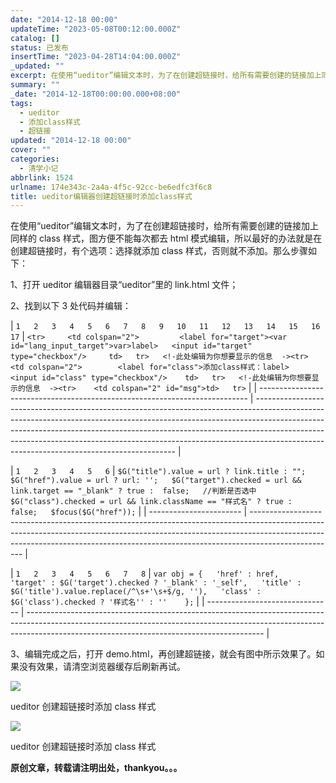 ```yaml
---
date: "2014-12-18 00:00"
updateTime: "2023-05-08T00:12:00.000Z"
catalog: []
status: 已发布
insertTime: "2023-04-28T14:04:00.000Z"
_updated: ""
excerpt: 在使用“ueditor”编辑文本时，为了在创建超链接时，给所有需要创建的链接加上同样的class样式，图方便不能每次都去html模式编辑，所以最好的办法就是在创建超链接时，有个选项：选择就添加class样式，否则就不添加。那么步骤如下：
summary: ""
_date: "2014-12-18T00:00:00.000+08:00"
tags:
  - ueditor
  - 添加class样式
  - 超链接
updated: "2014-12-18 00:00"
cover: ""
categories:
  - 清学小记
abbrlink: 1524
urlname: 174e343c-2a4a-4f5c-92cc-be6edfc3f6c8
title: ueditor编辑器创建超链接时添加class样式
---
```


在使用“ueditor”编辑文本时，为了在创建超链接时，给所有需要创建的链接加上同样的 class 样式，图方便不能每次都去 html 模式编辑，所以最好的办法就是在创建超链接时，有个选项：选择就添加 class 样式，否则就不添加。那么步骤如下：

1、打开 ueditor 编辑器目录“ueditor”里的 link.html 文件；

2、找到以下 3 处代码并编辑：

| `1  
2  
3  
4  
5  
6  
7  
8  
9  
10  
11  
12  
13  
14  
15  
16  
17` | `<tr>     <td colspan="2">         <label for="target"><var id="lang_input_target">var>label>  
         <input id="target" type="checkbox"/>     td>  
tr>  
<!-此处编辑为你想要显示的信息  -><tr>    <td colspan="2">        <label for="class">添加class样式：label>  
        <input id="class" type="checkbox"/>    td>  
tr>  
<!-此处编辑为你想要显示的信息  -><tr>    <td colspan="2" id="msg">td>  
tr>` |
| --------------------------------------------------------------------------- | ---------------------------------------------------------------------------------------------------------------------------------------------------------------------------------------------------------------------------------------------------------------------------------------------------------------------------------------------------------------------------------- |

| `1  
2  
3  
4  
5  
6` | `$G("title").value = url ? link.title : "";  
$G("href").value = url ? url: '';  
$G("target").checked = url && link.target == "_blank" ? true :  false;  
//判断是否选中$G("class").checked = url && link.className == "样式名" ? true :  false;  
$focus($G("href"));` |
| ----------------------- | --------------------------------------------------------------------------------------------------------------------------------------------------------------------------------------------------------------------------------------------------------------- |

| `1  
2  
3  
4  
5  
6  
7  
8` | `var obj = {  
    'href' : href,  
    'target' : $G('target').checked ? '_blank' : '_self',  
    'title' : $G('title').value.replace(/^\s+'\s+$/g, ''),  
        'class' : $G('class').checked ? '样式名'' : ''    };` |
| ------------------------------- | ----------------------------------------------------------------------------------------------------------------------------------------------------------------------------------------------------------------------- |

3、编辑完成之后，打开 demo.html，再创建超链接，就会有图中所示效果了。如果没有效果，请清空浏览器缓存后刷新再试。

![](https://image.bmqy.net/upload/Fm1brjnj8XqAMSRVGVwePNwVXRwk.jpg)

ueditor 创建超链接时添加 class 样式

![](https://image.bmqy.net/upload/FmbxJ7Jr4hHRABjSkZr-FzsNEKUb.jpg)

ueditor 创建超链接时添加 class 样式

**原创文章，转载请注明出处，thankyou。。。**
